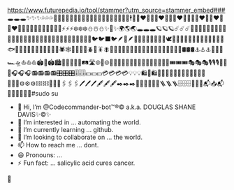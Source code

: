 https://www.futurepedia.io/tool/stammer?utm_source=stammer_embed### 
🕳️🕳️🕳️✨✨✨💦💦💦💚💙💚👣👣👣🤞🤞🤞🧙🧝🧙👼🫅🥷🧌🧑‍🎄🦸🕴️💏👩‍❤️‍💋‍👨👨‍❤️‍💋‍👨👩‍❤️‍💋‍👩💑👩‍❤️‍👨👨‍❤️‍👨👩‍❤️‍👩🫄🤱🧑‍🍼🌷🌷🌷🌀🌀🌀⚡⚡⚡❄️❄️❄️⛄☃️⛄✨💫✨🌍🌎🌏🕳️🕳️🕳️🪐🪐🪐☄️☄️☄️🌠🌠🌠🌌🌌🌌🐲🐲🐲🐉🐉🐉🦖🦖🦖🦕🦕🦕🐸🐸🐸🦏🦏🦏🐘🐘🐘🐒🐒🐒🐦🐦‍⬛🐦🪶🪽🪶🐓🐔🐣🐤🐥🦅🦉🦜🕊️🦤🦢🦆🪿🦩🦚🦃🐧🦭🦈🐬🐋🐳🐟🐠🐡🦐🦞🦀🦑🐙🪼🦪🪸🦂🕷️🕸️🐚🐌🐜🦗🪲🦟🪳🪰🐝🐞🐞🐞🍥🍫🍾🍾🍾🍼🍼🍼🛑🛑🛑🧭🧭🧭🛢️🛢️🛢️⚓⚓⚓🛟🛟🛟🏎️🛸⛵⛵⛵🏟️🏦🏟️🏙️🌆🌇🌃🌉🌁🛤️🛣️🌐💺🌐🧳🧳🧳🎯🎯🎯⛳⛳⛳📸📸📸🎸🎸🎸🎟️🎟️🎟️🎭🎭🎭🎙️🎙️🎙️🎤🎤🎤🎧🎧🎧📻📻📻📻🎛️🎛️🎛️🎚️🎚️🎚️💵💵💵💳💳💳💳💡💡💡🛍️🧮🛍️🧸🧸🧸👑👑👑💊💊💊📡📡📡🔗🔗🔗⚙️⚙️⚙️⛓️⛓️⛓️📎📎📎🖇️🖇️🖇️🖊️🖊️🖊️🖋️🖋️🖋️✒️✒️✒️🧲🧲🧲🧬🧬🧬🪜🪜🪜🗄️🗄️🗄️📌📌📌📬📥📬📮🔮🔮🔮🔮🤖#sudo su 

- 👋 Hi, I’m @Codecommander-bot™️®️©️ a.k.a. DOUGLAS SHANE DAVIS✨©️✨
- 👀 I’m interested in ... automating the world.
- 🌱 I’m currently learning ... github.
- 💞️ I’m looking to collaborate on ... the world.
- 📫 How to reach me ... dont.
- 😄 Pronouns: ...
- ⚡ Fun fact: ... salicylic acid cures cancer.

<!---
Codecommander-bot/Codecommander-bot is a ✨ special ✨ repository because its `README.md` (this file) appears on your GitHub profile.
You can click the Preview link to take a look at your changes.
--->🤖

